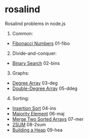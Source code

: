# rosalind
Rosalind problems in node.js

1. Common:
  * [Fibonacci Numbers](http://rosalind.info/problems/fibo/) 01-fibo
2. Divide-and-conquer:
  * [Binary Search](http://rosalind.info/problems/bins/) 02-bins
3. Graphs:
  * [Degree Array](http://rosalind.info/problems/deg/) 03-deg
  * [Double-Degree Array](http://rosalind.info/problems/ddeg/) 05-ddeg
4. Sorting:
  * [Insertion Sort](http://rosalind.info/problems/ins/) 04-ins
  * [Majority Element](http://rosalind.info/problems/maj/) 06-maj
  * [Merge Two Sorted Arrays](http://rosalind.info/problems/mer/) 07-mer
  * [2SUM](http://rosalind.info/problems/2sum/) 08-2sum
  * [Building a Heap](http://rosalind.info/problems/hea/) 09-hea
